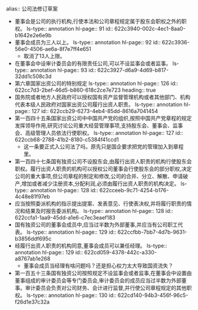 alias:: 公司法修订草案

- 董事会是公司的执行机构,行使本法和公司章程规定属于股东会职权之外的职权。
  ls-type:: annotation
  hl-page:: 91
  id:: 622c3940-002c-4ec1-8aa0-b1642e2e6e9b
- 董事会成员为三人以上。
  ls-type:: annotation
  hl-page:: 92
  id:: 622c3936-56e0-4506-ae6a-8f7e7ff4e651
	- 取消了13人上限。
- 在董事会中设审计委员会的有限责任公司,可以不设监事会或者监事。
  ls-type:: annotation
  hl-page:: 93
  id:: 622c3927-d6a9-4d69-b817-32dd1c508c3d
- 第六章国家出资公司的特别规定
  ls-type:: annotation
  hl-page:: 126
  id:: 622cc7d3-2bef-46d5-b860-618c2ce7e723
  heading:: true
- 国务院或者地方人民政府可以授权国有资产监督管理机构或者其他部门、机构代表本级人民政府对国家出资公司履行出资人职责。
  ls-type:: annotation
  hl-page:: 127
  id:: 622ccb29-6273-4eb4-85dd-8616a7041454
- 第一百四十五条国家出资公司中中国共产党的组织,按照中国共产党章程的规定发挥领导作用,研究讨论公司重大经营管理事项,支持股东会、董事会、监事会、高级管理人员依法行使职权。
  ls-type:: annotation
  hl-page:: 127
  id:: 622ccb68-2788-41b2-8180-c5384f41ccd1
	- 这一条要正式入公司法了吗，原先只是国企要求把党的管理加入到章程里。
- 第一百四十七条国有独资公司不设股东会,由履行出资人职责的机构行使股东会职权。履行出资人职责的机构可以授权公司董事会行使股东会的部分职权,决定公司的重大事项,但公司章程的制定和修改,公司的合并、分立、解散、申请破产,增加或者减少注册资本,分配利润,必须由履行出资人职责的机构决定。
  ls-type:: annotation
  hl-page:: 128
  id:: 622cceeb-9c71-4254-b176-4c48e81f97eb
- 应当按照委派机构的指示提出提案、发表意见、行使表决权,并将履行职责的情况和结果及时报告委派机构。
  ls-type:: annotation
  hl-page:: 128
  id:: 622ccfa1-1aa9-45dd-a1e6-c7ec3eaef183
- 国有独资公司的董事会成员中,应当过半数为外部董事,并应当有公司职工代表。
  ls-type:: annotation
  hl-page:: 129
  id:: 622ccfbb-7bb7-4d7b-9631-b3856ddf695c
- 经履行出资人职责的机构同意,董事会成员可以兼任经理。
  ls-type:: annotation
  hl-page:: 129
  id:: 622cd059-4378-442c-a330-a8767ab1e268
	- 董事会成员当经理有啥问题吗？还是担心权力太大导致国资流失？
- 第一百五十三条国有独资公司按照规定不设监事会或者监事,在董事会中设置由董事组成的审计委员会等专门委员会,审计委员会的成员应当过半数为外部董事。审计委员会负责对公司财务、会计进行监督,并行使公司章程规定的其他职权。
  ls-type:: annotation
  hl-page:: 130
  id:: 622cd140-94b3-456f-96c5-f26d1e37c32a
